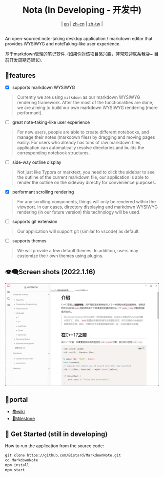 <h1 align="center">Nota (In Developing - 开发中)</h1>
<div align="center">
  |
  <a href="README.md">en</a>
  |
  <a href="doc/readme/zh-cn.md">zh-cn</a>
  |
  <a href="doc/readme/zh-tw.md">zh-tw</a>
  |
</div>

<br>

An open-sourced note-taking desktop application / markdown editor that provides WYSIWYG and noteTaking-like user experience.

基于markdown管理的笔记软件. (如果你对该项目感兴趣，非常欢迎联系我😀~ 目前开发周期还很长).

## 💖features
* [x] supports markdown WYSIWYG
> Currently we are using `milkdown` as our markdown WYSIWYG rendering framework. After the most of the functionalities are done, we are aiming to build our own markdown WYSIWYG rendering (more performant).
* [ ] great note-taking-like user experience
> For new users, people are able to create different notebooks, and manage their notes (markdown files) by dragging and moving pages easily.
> For users who already has tons of raw markdown files, application can automatically resolve directories and builds the corresponding notebook structures.
* [ ] side-way outline display
> Not just like Typora or marktext, you need to click the sidebar to see the outline of the current markdown file, our application is able to render the outline on the sideway directly for convenience purposes.
* [x] performant scrolling rendering
> For any scrolling components, things will only be rendered within the viewport. In our cases, directory displaying and markdown WYSIWYG rendering (in our future version) this technology will be used.
* [ ] supports git extension
> Our application will support git (similar to vscode) as default.
* [ ] supports themes
> We will provide a few default themes. In addition, users may customize their own themes using plugins.

## 👁‍🗨Screen shots (2022.1.16)
![screenshot](./doc/images/2022.1.16.png)

## 🚪portal
- [📚wiki](https://github.com/Bistard/MarkdownNote/wiki)
- [🚕Milestone](https://github.com/Bistard/MarkdownNote/wiki/Milestone)

## 🏃 Get Started (still in developing)
How to run the application from the source code:
```
git clone https://github.com/Bistard/MarkdownNote.git
cd MarkdownNote
npm install
npm start
```